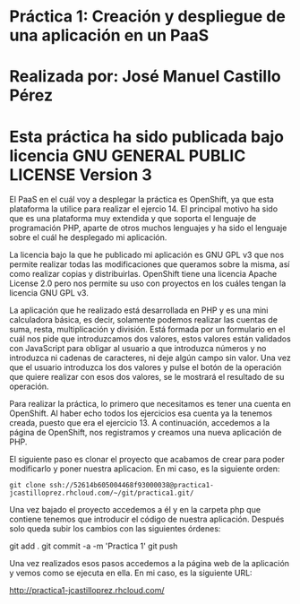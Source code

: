 Práctica 1: Creación y despliegue de una aplicación en un PaaS
=========
Realizada por: José Manuel Castillo Pérez
=========
Esta práctica ha sido publicada bajo licencia GNU GENERAL PUBLIC LICENSE Version 3
=========
El PaaS en el cuál voy a desplegar la práctica es OpenShift, ya que esta plataforma la utilice para realizar el ejercio 14. El principal motivo ha sido que es una plataforma muy extendida y que soporta el lenguaje de programación PHP, aparte de otros muchos lenguajes y ha sido el lenguaje sobre el cuál he desplegado mi aplicación. 

La licencia bajo la que he publicado mi aplicación es GNU GPL v3 que nos permite realizar todas las modificaciones que queramos sobre la misma, así como realizar copias y distribuirlas. OpenShift tiene una licencia Apache License 2.0 pero nos permite su uso con proyectos en los cuáles tengan la licencia GNU GPL v3. 

La aplicación que he realizado está desarrollada en PHP y es una mini calculadora básica, es decir, solamente podemos realizar las cuentas de suma, resta, multiplicación y división. Está formada por un formulario en el cuál nos pide que introduzcamos dos valores, estos valores están validados con JavaScript para obligar al usuario a que introduzca números y no introduzca ni cadenas de caracteres, ni deje algún campo sin valor. Una vez que el usuario introduzca los dos valores y pulse el botón de la operación que quiere realizar con esos dos valores, se le mostrará el resultado de su operación. 

Para realizar la práctica, lo primero que necesitamos es tener una cuenta en OpenShift. Al haber echo todos los ejercicios esa cuenta ya la tenemos creada, puesto que era el ejercicio 13. A continuación, accedemos a la página de OpenShift, nos registramos y creamos una nueva aplicación de PHP. 

El siguiente paso es clonar el proyecto que acabamos de crear para poder modificarlo y poner nuestra aplicacion. En mi caso, es la siguiente orden:

	git clone ssh://52614b605004468f93000038@practica1-jcastilloprez.rhcloud.com/~/git/practica1.git/

Una vez bajado el proyecto accedemos a él y en la carpeta php que contiene tenemos que introducir el código de nuestra aplicación. Después solo queda subir los cambios con las siguientes órdenes:

 git add .
 git commit -a -m 'Practica 1'
 git push

Una vez realizados esos pasos accedemos a la página web de la aplicación y vemos como se ejecuta en ella. En mi caso, es la siguiente URL:

 http://practica1-jcastilloprez.rhcloud.com/
